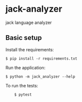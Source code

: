 # jack-analyzer

jack language analyzer

## Basic setup

Install the requirements:
```
$ pip install -r requirements.txt
```

Run the application:
```
$ python -m jack_analyzer --help
```

To run the tests:
```
    $ pytest
```
